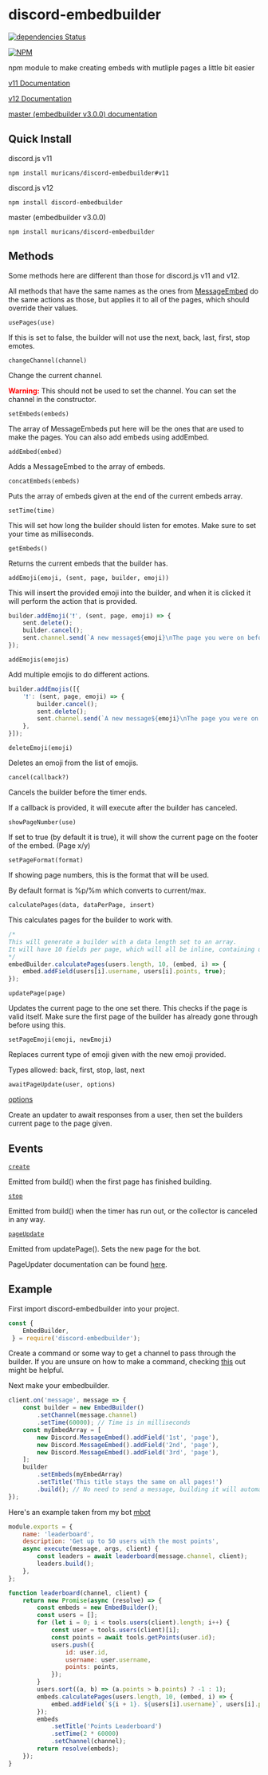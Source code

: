 # discord-embedbuilder
[![dependencies Status](https://david-dm.org/muricans/discord-embedbuilder/status.svg)](https://david-dm.org/muricans/discord-embedbuilder)

[![NPM](https://nodei.co/npm/discord-embedbuilder.png?downloads=true)](https://nodei.co/npm/discord-embedbuilder)

npm module to make creating embeds with mutliple pages a little bit easier

[v11 Documentation](https://muricans.github.io/embedbuilder/v11)

[v12 Documentation](https://muricans.github.io/embedbuilder)

[master (embedbuilder v3.0.0) documentation](https://muricans.github.io/embedbuilder/master)

## Quick Install
discord.js v11

`npm install muricans/discord-embedbuilder#v11`

discord.js v12

`npm install discord-embedbuilder`

master (embedbuilder v3.0.0)

`npm install muricans/discord-embedbuilder`

## Methods
Some methods here are different than those for discord.js v11 and v12.

All methods that have the same names as the ones from [MessageEmbed](https://discord.js.org/#/docs/main/master/class/MessageEmbed) do the same actions as those, but applies it to all of the pages, which should override their values.

`usePages(use)`

If this is set to false, the builder will not use the next, back, last, first, stop emotes.

`changeChannel(channel)`

Change the current channel.

**<span style="color:red">Warning:</span>** This should not be used to set the channel. You can set the channel in the constructor.

`setEmbeds(embeds)`

The array of MessageEmbeds put here will be the ones that are used to make the pages. You can also add embeds using addEmbed.

`addEmbed(embed)`

Adds a MessageEmbed to the array of embeds.

`concatEmbeds(embeds)`

Puts the array of embeds given at the end of the current embeds array.

`setTime(time)`

This will set how long the builder should listen for emotes. Make sure to set your time as milliseconds.

`getEmbeds()`

Returns the current embeds that the builder has.

`addEmoji(emoji, (sent, page, builder, emoji))`

This will insert the provided emoji into the builder, and when it is clicked it will perform the action that is provided.

```javascript
builder.addEmoji('❗', (sent, page, emoji) => {
    sent.delete();
    builder.cancel();
    sent.channel.send(`A new message${emoji}\nThe page you were on before was ${page}`);
});
```

`addEmojis(emojis)`

Add multiple emojis to do different actions.

```javascript
builder.addEmojis([{
    '❗': (sent, page, emoji) => {
        builder.cancel();
        sent.delete();
        sent.channel.send(`A new message${emoji}\nThe page you were on before was ${page}`);
    },
}]);
```

`deleteEmoji(emoji)`

Deletes an emoji from the list of emojis.

`cancel(callback?)`

Cancels the builder before the timer ends.

If a callback is provided, it will execute after the builder has canceled.

`showPageNumber(use)`

If set to true (by default it is true), it will show the current page on the footer of the embed. (Page x/y)

`setPageFormat(format)`

If showing page numbers, this is the format that will be used.

By default format is %p/%m which converts to current/max.

`calculatePages(data, dataPerPage, insert)`

This calculates pages for the builder to work with.

```javascript
/*
This will generate a builder with a data length set to an array.
It will have 10 fields per page, which will all be inline, containing username and points data.
*/
embedBuilder.calculatePages(users.length, 10, (embed, i) => {
    embed.addField(users[i].username, users[i].points, true);
});
```

`updatePage(page)`

Updates the current page to the one set there. This checks if the page is valid itself. Make sure the first page of the builder has already gone through before using this.

`setPageEmoji(emoji, newEmoji)`

Replaces current type of emoji given with the new emoji provided.

Types allowed: back, first, stop, last, next

`awaitPageUpdate(user, options)`

[options](https://muricans.github.io/embedbuilder/master/interfaces/pageupdateoptions.html)

Create an updater to await responses from a user,
then set the builders current page to the page given.

## Events
[`create`](https://muricans.github.io/embedbuilder/master/classes/embedbuilder.html#create)

Emitted from build() when the first page has finished building.

[`stop`](https://muricans.github.io/embedbuilder/master/classes/embedbuilder.html#stop)

Emitted from build() when the timer has run out, or the collector is canceled in any way.

[`pageUpdate`](https://muricans.github.io/embedbuilder/master/classes/embedbuilder.html#pageUpdate)

Emitted from updatePage(). Sets the new page for the bot.

PageUpdater documentation can be found [here](https://muricans.github.io/embedbuilder/master/classes/pageupdater.html).

## Example
First import discord-embedbuilder into your project.

```javascript
const {
    EmbedBuilder,
 } = require('discord-embedbuilder');
```

Create a command or some way to get a channel to pass through the builder. If you are unsure on how to make a command, checking [this](https://discordjs.guide/) out might be helpful.

Next make your embedbuilder.

```javascript
client.on('message', message => {
    const builder = new EmbedBuilder()
        .setChannel(message.channel)
        .setTime(60000); // Time is in milliseconds
    const myEmbedArray = [
        new Discord.MessageEmbed().addField('1st', 'page'),
        new Discord.MessageEmbed().addField('2nd', 'page'), 
        new Discord.MessageEmbed().addField('3rd', 'page'),
    ];
    builder
        .setEmbeds(myEmbedArray)
        .setTitle('This title stays the same on all pages!')
        .build(); // No need to send a message, building it will automatically do it.
});
```

Here's an example taken from my bot [mbot](https://github.com/muricans/mbot/tree/v12-testing)

```javascript
module.exports = {
    name: 'leaderboard',
    description: 'Get up to 50 users with the most points',
    async execute(message, args, client) {
        const leaders = await leaderboard(message.channel, client);
        leaders.build();
    },
};

function leaderboard(channel, client) {
    return new Promise(async (resolve) => {
        const embeds = new EmbedBuilder();
        const users = [];
        for (let i = 0; i < tools.users(client).length; i++) {
            const user = tools.users(client)[i];
            const points = await tools.getPoints(user.id);
            users.push({
                id: user.id,
                username: user.username,
                points: points,
            });
        }
        users.sort((a, b) => (a.points > b.points) ? -1 : 1);
        embeds.calculatePages(users.length, 10, (embed, i) => {
            embed.addField(`${i + 1}. ${users[i].username}`, users[i].points, true);
        });
        embeds
            .setTitle('Points Leaderboard')
            .setTime(2 * 60000)
            .setChannel(channel);
        return resolve(embeds);
    });
}
```
